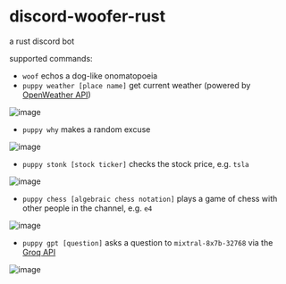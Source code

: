 # discord-woofer-rust

a rust discord bot

supported commands:

* `woof` echos a dog-like onomatopoeia
* `puppy weather [place name]` get current weather (powered by [OpenWeather API](https://openweathermap.org/api))

![image](https://github.com/dllu/discord-woofer-rust/assets/14482624/32deb318-08b2-4b0a-b6ad-e7714dc569ca)

* `puppy why` makes a random excuse

![image](https://github.com/dllu/discord-woofer-rust/assets/14482624/0a24311c-9dda-46fd-bd7f-9d91f75ffbb2)

* `puppy stonk [stock ticker]` checks the stock price, e.g. `tsla`

![image](https://github.com/dllu/discord-woofer-rust/assets/14482624/881b80f2-6775-478b-b866-f78e7451acdc)

* `puppy chess [algebraic chess notation]` plays a game of chess with other people in the channel, e.g. `e4`

![image](https://github.com/dllu/discord-woofer-rust/assets/14482624/59e5c0cd-a531-4ce7-84d5-8077dd9ae5ef)

* `puppy gpt [question]` asks a question to `mixtral-8x7b-32768` via the [Groq API](https://console.groq.com/)

![image](https://github.com/dllu/discord-woofer-rust/assets/14482624/2f0228dc-5c3f-4026-a353-1e61e47e5886)
